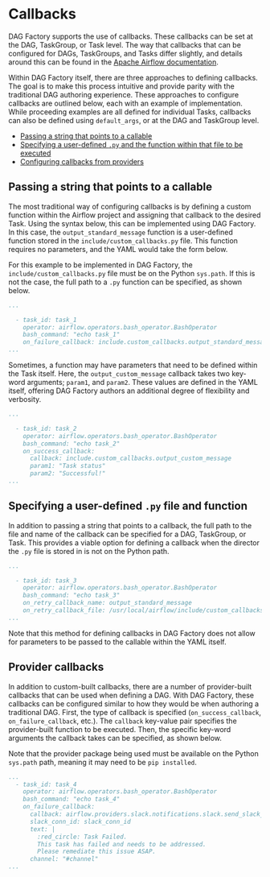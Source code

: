 # Callbacks

DAG Factory supports the use of callbacks. These callbacks can be set at the DAG, TaskGroup, or Task level. The way
that callbacks that can be configured for DAGs, TaskGroups, and Tasks differ slightly, and details around this can be
found in the [Apache Airflow documentation](https://airflow.apache.org/docs/apache-airflow/stable/administration-and-deployment/logging-monitoring/callbacks.html#).

Within DAG Factory itself, there are three approaches to defining callbacks. The goal is to make this process
intuitive and provide parity with the traditional DAG authoring experience. These approaches to configure callbacks
are outlined below, each with an example of implementation. While proceeding examples are all defined for individual
Tasks, callbacks can also be defined using `default_args`, or at the DAG and TaskGroup level.

* [Passing a string that points to a callable](#passing-a-string-that-points-to-a-callable)
* [Specifying a user-defined `.py` and the function within that file to be executed](#specifying-a-user-defined-py-file-and-function)
* [Configuring callbacks from providers](#provider-callbacks)

## Passing a string that points to a callable

The most traditional way of configuring callbacks is by defining a custom function within the Airflow project and
assigning that callback to the desired Task. Using the syntax below, this can be implemented using DAG Factory. In this
case, the `output_standard_message` function is a user-defined function stored in the `include/custom_callbacks.py`
file. This function requires no parameters, and the YAML would take the form below.

For this example to be implemented in DAG Factory, the `include/custom_callbacks.py` file must be on the Python
`sys.path`. If this is not the case, the full path to a `.py` function can be specified, as shown below.

```yaml
...

  - task_id: task_1
    operator: airflow.operators.bash_operator.BashOperator
    bash_command: "echo task_1"
    on_failure_callback: include.custom_callbacks.output_standard_message
...
```

Sometimes, a function may have parameters that need to be defined within the Task itself. Here, the
`output_custom_message` callback takes two key-word arguments; `param1`, and `param2`. These values are defined in the
YAML itself, offering DAG Factory authors an additional degree of flexibility and verbosity.

```yaml
...

  - task_id: task_2
    operator: airflow.operators.bash_operator.BashOperator
    bash_command: "echo task_2"
    on_success_callback:
      callback: include.custom_callbacks.output_custom_message
      param1: "Task status"
      param2: "Successful!"
...
```

## Specifying a user-defined `.py` file and function

In addition to passing a string that points to a callback, the full path to the file and name of the callback can be
specified for a DAG, TaskGroup, or Task. This provides a viable option for defining a callback when the director the
`.py` file is stored in is not on the Python path.

```yaml
...

  - task_id: task_3
    operator: airflow.operators.bash_operator.BashOperator
    bash_command: "echo task_3"
    on_retry_callback_name: output_standard_message
    on_retry_callback_file: /usr/local/airflow/include/custom_callbacks.py
...
```

Note that this method for defining callbacks in DAG Factory does not allow for parameters to be passed to the callable
within the YAML itself.

## Provider callbacks

In addition to custom-built callbacks, there are a number of provider-built callbacks that can be used when defining a
DAG. With DAG Factory, these callbacks can be configured similar to how they would be when authoring a traditional DAG.
First, the type of callback is specified (`on_success_callback`, `on_failure_callback`, etc.). The `callback` key-value
pair specifies the provider-built function to be executed. Then, the specific key-word arguments the callback takes can
be specified, as shown below.

Note that the provider package being used must be available on the Python `sys.path` path, meaning it may need to be
`pip installed`.

```yaml
...
  - task_id: task_4
    operator: airflow.operators.bash_operator.BashOperator
    bash_command: "echo task_4"
    on_failure_callback:
      callback: airflow.providers.slack.notifications.slack.send_slack_notification
      slack_conn_id: slack_conn_id
      text: |
        :red_circle: Task Failed.
        This task has failed and needs to be addressed.
        Please remediate this issue ASAP.
      channel: "#channel"
...
```
